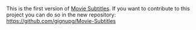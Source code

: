 This is the first version of [Movie Subtitles](https://chrome.google.com/webstore/detail/movie-subtitles/ifimcneililngppkpddcliecbpcgdjag). If you want to contribute to this project you can do so in the new repository: https://github.com/gignupg/Movie-Subtitles
